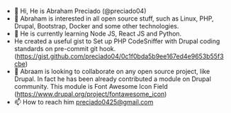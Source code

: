 - 👋 Hi, He is Abraham Preciado (@preciado04)
- 👀 Abraham is interested in all open source stuff, such as Linux, PHP, Drupal, Bootstrap, Docker and some     other technologies.
- 🌱 He is currently learning Node JS, React JS and Python.
- He created a useful gist to Set up PHP CodeSniffer with Drupal coding standards on pre-commit git hook. (https://gist.github.com/preciado04/0c1f0bda5b9ee167ed4e9653b55f3cbe)
- 💞️ Abraam is looking to collaborate on any open source project, like Drupal. In fact he has been already contributed a module on
         Drupal community. This module is Font Awesome Icon Field (https://www.drupal.org/project/fontawesome_icon)
- 📫 How to reach him preciado0425@gmail.com

<!---
preciado04/preciado04 is a ✨ special ✨ repository because its `README.md` (this file) appears on your GitHub profile.
You can click the Preview link to take a look at your changes.
--->
